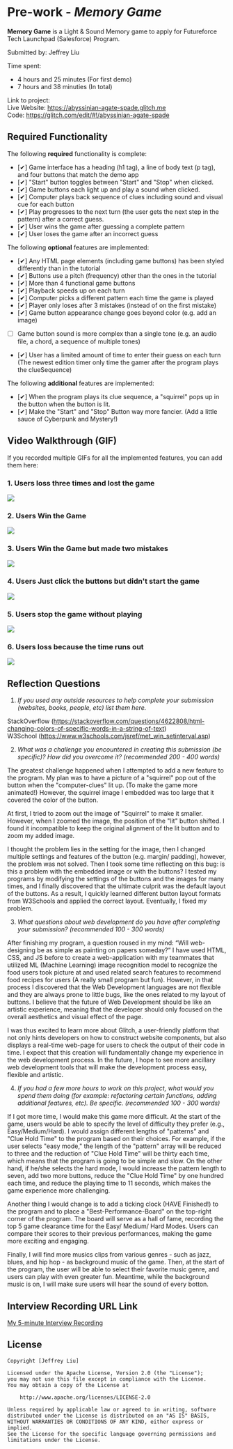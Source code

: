 # Pre-work - *Memory Game*

**Memory Game** is a Light & Sound Memory game to apply for Futureforce Tech Launchpad (Salesforce) Program. 

Submitted by: Jeffrey Liu

Time spent:
- 4 hours and 25 minutes (For first demo)
- 7 hours and 38 minuties (In total)

Link to project:   
Live Website: https://abyssinian-agate-spade.glitch.me  
Code: https://glitch.com/edit/#!/abyssinian-agate-spade

## Required Functionality

The following **required** functionality is complete:

* [✔] Game interface has a heading (h1 tag), a line of body text (p tag), and four buttons that match the demo app
* [✔] "Start" button toggles between "Start" and "Stop" when clicked. 
* [✔] Game buttons each light up and play a sound when clicked. 
* [✔] Computer plays back sequence of clues including sound and visual cue for each button
* [✔] Play progresses to the next turn (the user gets the next step in the pattern) after a correct guess. 
* [✔] User wins the game after guessing a complete pattern
* [✔] User loses the game after an incorrect guess

The following **optional** features are implemented:

* [✔] Any HTML page elements (including game buttons) has been styled differently than in the tutorial
* [✔] Buttons use a pitch (frequency) other than the ones in the tutorial
* [✔] More than 4 functional game buttons
* [✔] Playback speeds up on each turn
* [✔] Computer picks a different pattern each time the game is played
* [✔] Player only loses after 3 mistakes (instead of on the first mistake)
* [✔] Game button appearance change goes beyond color (e.g. add an image)
* [ ] Game button sound is more complex than a single tone (e.g. an audio file, a chord, a sequence of multiple tones)
* [✔] User has a limited amount of time to enter their guess on each turn (The newest edition timer only time the gamer after the program plays the clueSequence)

The following **additional** features are implemented:

- [✔] When the program plays its clue sequence, a "squirrel" pops up in the button when the button is lit. 
- [✔] Make the "Start" and "Stop" Button way more fancier. (Add a little sauce of Cyberpunk and Mystery!) 

## Video Walkthrough (GIF)


If you recorded multiple GIFs for all the implemented features, you can add them here:

### 1. Users loss three times and lost the game  
![](https://github.com/CoderJeffrey/CodePath-Memory-Game/blob/main/Failure_Update_1.gif)  
### 2. Users Win the Game    
![](https://github.com/CoderJeffrey/CodePath-Memory-Game/blob/main/Success_Demo_Update_1.gif)  
### 3. Users Win the Game but made two mistakes   
![](https://github.com/CoderJeffrey/CodePath-Memory-Game/blob/main/Success_Demo_After_failing_twice_Update_1.gif)  
### 4. Users Just click the buttons but didn't start the game    
![](https://github.com/CoderJeffrey/CodePath-Memory-Game/blob/main/Without-Starting-The-Game_Update_1.gif)  

### 5. Users stop the game without playing
![](https://github.com/CoderJeffrey/CodePath-Memory-Game/blob/main/User_Quit_The_Game_Without_Playing_Update_1.gif)  

### 6. Users loss because the time runs out
![](https://github.com/CoderJeffrey/CodePath-Memory-Game/blob/main/Time_Run_Out_1.gif)  

## Reflection Questions
1. *If you used any outside resources to help complete your submission (websites, books, people, etc) list them here.* 
      
StackOverflow (https://stackoverflow.com/questions/4622808/html-changing-colors-of-specific-words-in-a-string-of-text)   
W3School (https://www.w3schools.com/jsref/met_win_setinterval.asp)

2. *What was a challenge you encountered in creating this submission (be specific)? How did you overcome it? (recommended 200 - 400 words)* 
     
The greatest challenge happened when I attempted to add a new feature to the program. My plan was to have a picture of a "squirrel" pop out of the button when the "computer-clues" lit up. (To make the game more animated!) However, the squirrel image I embedded was too large that it covered the color of the button.    
    
At first, I tried to zoom out the image of "Squirrel" to make it smaller. However, when I zoomed the image, the position of the "lit" button shifted. I found it incompatible to keep the original alignment of the lit button and to zoom my added image.   
    
I thought the problem lies in the setting for the image, then I changed multiple settings and features of the button (e.g. margin/ padding), however, the problem was not solved. Then I took some time reflecting on this bug: is this a problem with the embedded image or with the buttons? I tested my programs by modifying the settings of the buttons and the images for many times, and I finally discovered that the ultimate culprit was the default layout of the buttons. As a result, I quickly learned different button layout formats from W3Schools and applied the correct layout. Eventually, I fixed my problem.


3. *What questions about web development do you have after completing your submission? (recommended 100 - 300 words)*
       
After finishing my program, a question roused in my mind: “Will web-designing  be as simple as painting on papers someday?” I have used HTML, CSS, and JS before to create a web-application with my teammates that utilized  ML (Machine Learning) image recognition model to recognize the food users took picture at and used related search features to recommend food recipes for users (A really small program but fun). However, in that process I discovered that the Web Development languages are not flexible and they are always prone to little bugs, like the ones related to my layout of buttons. I believe that the future of Web Development should be like an artistic experience, meaning that the developer should only focused on the overall aesthetics and visual effect of the page.    
    
I was thus excited to learn more about Glitch, a user-friendly platform that not only hints developers on how to construct website components, but also displays a real-time web-page for users to check the output of their code in time. I expect that this creation will fundamentally change my experience in the web development process. In the future, I hope to see more ancillary web development tools that will make the development process easy, flexible and artistic.


4. *If you had a few more hours to work on this project, what would you spend them doing (for example: refactoring certain functions, adding additional features, etc). Be specific. (recommended 100 - 300 words)*
     
If I got more time, I would make this game more difficult. At the start of the game, users would be able to specify the level of difficulty they prefer (e.g., Easy/Medium/Hard). I would assign different lengths of "patterns" and "Clue Hold Time" to the program based on their choices. For example, if the user selects "easy mode," the length of the "pattern" array will be reduced to three and the reduction of "Clue Hold Time" will be thirty each time, which means that the program is going to be simple and slow. On the other hand, if he/she selects the hard mode, I would increase the pattern length to seven, add two more buttons, reduce the  "Clue Hold Time" by  one hundred each time, and reduce the playing time to 11 seconds, which makes the game experience more challenging.    
     
Another thing I would change is to add a ticking clock (HAVE Finished!) to the program and to place a "Best-Performance-Board" on the top-right corner of the program. The board will serve as a hall of fame, recording the top 5 game clearance time for the Easy/ Medium/ Hard Modes. Users can compare their scores to their previous performances, making the game more exciting and engaging.   
     
Finally, I will find more musics clips from various genres - such as jazz, blues, and hip hop - as background music of the game. Then, at the start of the program, the user will be able to select their favorite music genre, and users can play with even greater fun. Meantime, while the background music is on, I will make sure users will hear the sound of every botton.



## Interview Recording URL Link

[My 5-minute Interview Recording](https://www.youtube.com/watch?v=XTRxgD5uzxM)


## License

    Copyright [Jeffrey Liu]

    Licensed under the Apache License, Version 2.0 (the "License");
    you may not use this file except in compliance with the License.
    You may obtain a copy of the License at

        http://www.apache.org/licenses/LICENSE-2.0

    Unless required by applicable law or agreed to in writing, software
    distributed under the License is distributed on an "AS IS" BASIS,
    WITHOUT WARRANTIES OR CONDITIONS OF ANY KIND, either express or implied.
    See the License for the specific language governing permissions and
    limitations under the License.
